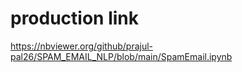 # production link 

https://nbviewer.org/github/prajul-pal26/SPAM_EMAIL_NLP/blob/main/SpamEmail.ipynb